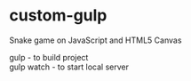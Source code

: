 # custom-gulp

Snake game on JavaScript and HTML5 Canvas

gulp - to build project  
gulp watch - to start local server